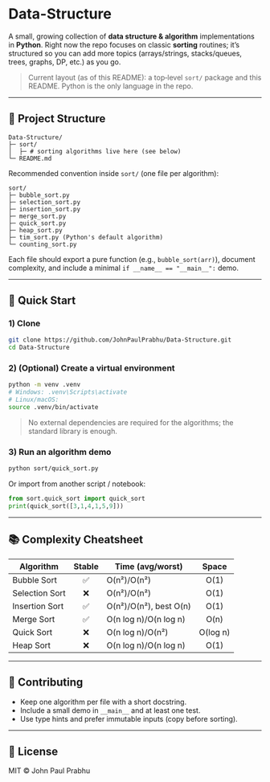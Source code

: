 # Data-Structure

A small, growing collection of **data structure & algorithm** implementations in **Python**. Right now the repo focuses on classic **sorting** routines; it’s structured so you can add more topics (arrays/strings, stacks/queues, trees, graphs, DP, etc.) as you go.

> Current layout (as of this README): a top‑level `sort/` package and this README. Python is the only language in the repo.

---

## 📁 Project Structure

```
Data-Structure/
├─ sort/
│  ├─ # sorting algorithms live here (see below)
└─ README.md
```

Recommended convention inside `sort/` (one file per algorithm):

```
sort/
├─ bubble_sort.py
├─ selection_sort.py
├─ insertion_sort.py
├─ merge_sort.py
├─ quick_sort.py
├─ heap_sort.py
├─ tim_sort.py (Python's default algorithm)
└─ counting_sort.py
```

Each file should export a pure function (e.g., `bubble_sort(arr)`), document complexity, and include a minimal `if __name__ == "__main__":` demo.

---

## 🚀 Quick Start

### 1) Clone

```bash
git clone https://github.com/JohnPaulPrabhu/Data-Structure.git
cd Data-Structure
```

### 2) (Optional) Create a virtual environment

```bash
python -m venv .venv
# Windows: .venv\Scripts\activate
# Linux/macOS:
source .venv/bin/activate
```

> No external dependencies are required for the algorithms; the standard library is enough.

### 3) Run an algorithm demo

```bash
python sort/quick_sort.py
```

Or import from another script / notebook:

```python
from sort.quick_sort import quick_sort
print(quick_sort([3,1,4,1,5,9]))
```


---

## 📚 Complexity Cheatsheet

| Algorithm      | Stable | Time (avg/worst)       |   Space  |
| -------------- | :----: | ---------------------- | :------: |
| Bubble Sort    |    ✅   | O(n²)/O(n²)            |   O(1)   |
| Selection Sort |    ❌   | O(n²)/O(n²)            |   O(1)   |
| Insertion Sort |    ✅   | O(n²)/O(n²), best O(n) |   O(1)   |
| Merge Sort     |    ✅   | O(n log n)/O(n log n)  |   O(n)   |
| Quick Sort     |    ❌   | O(n log n)/O(n²)       | O(log n) |
| Heap Sort      |    ❌   | O(n log n)/O(n log n)  |   O(1)   |

---

## 🤝 Contributing

* Keep one algorithm per file with a short docstring.
* Include a small demo in `__main__` and at least one test.
* Use type hints and prefer immutable inputs (copy before sorting).

---

## 📄 License

MIT © John Paul Prabhu
